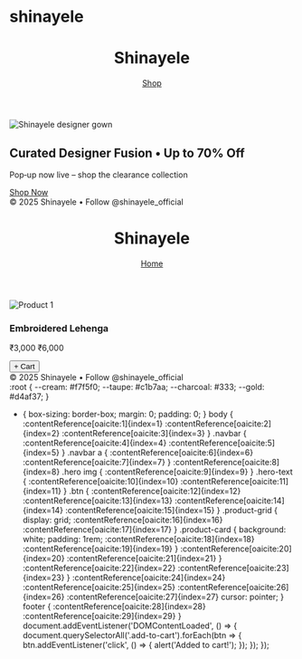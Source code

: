 # shinayele
<!DOCTYPE html>
<html lang="en">
<head>
  <meta charset="UTF-8" />
  <meta name="viewport" content="width=device-width, initial-scale=1.0" />
  <title>Shinayele Studio Sale</title>
  <link rel="stylesheet" href="css/styles.css" />
</head>
<body>
  <header class="navbar">
    <h1>Shinayele</h1>
    <nav><a href="shop.html">Shop</a></nav>
  </header>

  <section class="hero">
    <img src="images/hero-gown.jpg" alt="Shinayele designer gown" />
    <div class="hero-text">
      <h2>Curated Designer Fusion • Up to 70% Off</h2>
      <p>Pop‑up now live – shop the clearance collection</p>
      <a href="shop.html" class="btn">Shop Now</a>
    </div>
  </section>

  <footer>
    © 2025 Shinayele • Follow @shinayele_official
  </footer>
  
  <script src="js/main.js"></script>
</body>
</html>
    <!DOCTYPE html>
<html lang="en">
<head>
  <meta charset="UTF-8" />
  <meta name="viewport" content="width=device-width, initial-scale=1.0" />
  <title>Shinayele Shop</title>
  <link rel="stylesheet" href="css/styles.css" />
</head>
<body>
  <header class="navbar">
    <h1>Shinayele</h1>
    <nav><a href="index.html">Home</a></nav>
  </header>

  <main>
    <section class="product-grid">
      <div class="product-card">
        <img src="images/product1.jpg" alt="Product 1" />
        <h3>Embroidered Lehenga</h3>
        <p>₹3,000 <span class="original">₹6,000</span></p>
        <button class="add-to-cart">+ Cart</button>
      </div>
      <!-- repeat product-card for each item -->
    </section>
  </main>

  <footer>
    © 2025 Shinayele • Follow @shinayele_official
  </footer>

  <script src="js/main.js"></script>
</body>
</html>
:root {
  --cream: #f7f5f0;
  --taupe: #c1b7aa;
  --charcoal: #333;
  --gold: #d4af37;
}

* { box-sizing: border-box; margin: 0; padding: 0; }
body {
  :contentReference[oaicite:1]{index=1}
  :contentReference[oaicite:2]{index=2}
  :contentReference[oaicite:3]{index=3}
}
.navbar {
  :contentReference[oaicite:4]{index=4}
  :contentReference[oaicite:5]{index=5}
}
.navbar a {
  :contentReference[oaicite:6]{index=6}
  :contentReference[oaicite:7]{index=7}
}
:contentReference[oaicite:8]{index=8}
.hero img {
  :contentReference[oaicite:9]{index=9}
}
.hero-text {
  :contentReference[oaicite:10]{index=10}
  :contentReference[oaicite:11]{index=11}
}
.btn {
  :contentReference[oaicite:12]{index=12}
  :contentReference[oaicite:13]{index=13}
  :contentReference[oaicite:14]{index=14}
  :contentReference[oaicite:15]{index=15}
}
.product-grid {
  display: grid;
  :contentReference[oaicite:16]{index=16}
  :contentReference[oaicite:17]{index=17}
}
.product-card {
  background: white;
  padding: 1rem;
  :contentReference[oaicite:18]{index=18}
  :contentReference[oaicite:19]{index=19}
}
:contentReference[oaicite:20]{index=20}
  :contentReference[oaicite:21]{index=21}
}
:contentReference[oaicite:22]{index=22}
  :contentReference[oaicite:23]{index=23}
}
:contentReference[oaicite:24]{index=24}
  :contentReference[oaicite:25]{index=25}
  :contentReference[oaicite:26]{index=26}
  :contentReference[oaicite:27]{index=27}
  cursor: pointer;
}
footer {
  :contentReference[oaicite:28]{index=28}
  :contentReference[oaicite:29]{index=29}
}
document.addEventListener('DOMContentLoaded', () => {
  document.querySelectorAll('.add-to-cart').forEach(btn => {
    btn.addEventListener('click', () => {
      alert('Added to cart!');
    });
  });
});
